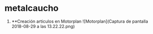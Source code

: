 # metalcaucho
1. **Creación articulos en Motorplan
![Motorplan](Captura de pantalla 2018-08-29 a las 13.22.22.png)

